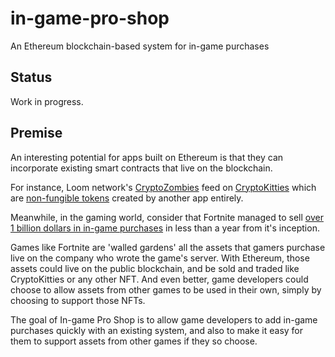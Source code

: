 # in-game-pro-shop
An Ethereum blockchain-based system for in-game purchases

## Status
Work in progress.

## Premise
An interesting potential for apps built on Ethereum is that they can
incorporate existing smart contracts that live on the blockchain.

For instance, Loom network's [CryptoZombies](https://cryptozombies.io/) feed on [CryptoKitties](https://www.cryptokitties.co/)
which are [non-fungible tokens](https://en.wikipedia.org/wiki/Non-fungible_token) created by another app entirely.

Meanwhile, in the gaming world, consider that Fortnite managed to
sell [over 1 billion dollars in in-game purchases](https://www.gamesindustry.biz/articles/2018-07-17-fortnite-has-earned-usd1-billion-from-in-game-purchases-alone) in less than a year
from it's inception.

Games like Fortnite are 'walled gardens' all the assets that gamers purchase
live on the company who wrote the game's server. With Ethereum, those
assets could live on the public blockchain, and be sold and traded like
CryptoKitties or any other NFT. And even better, game developers could
choose to allow assets from other games to be used in their own, simply
by choosing to support those NFTs.

The goal of In-game Pro Shop is to allow game developers to add in-game
purchases quickly with an existing system, and also to make it easy for
them to support assets from other games if they so choose. 